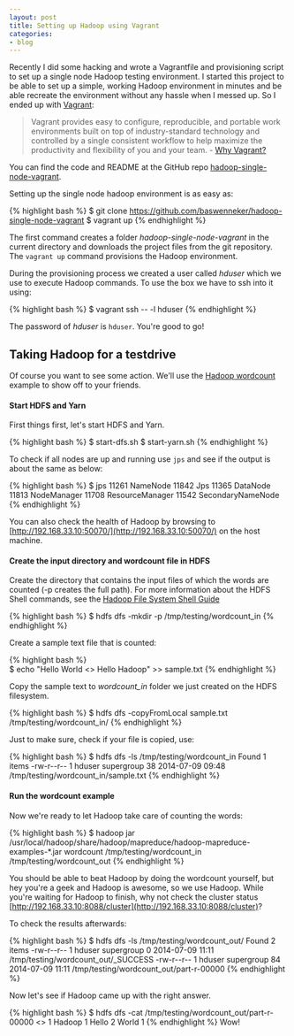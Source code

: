 ```yaml
---
layout: post
title: Setting up Hadoop using Vagrant
categories:
- blog
---
```

Recently I did some hacking and wrote a Vagrantfile and provisioning script to set up a single node Hadoop testing environment. I started this project to be able to set up a simple, working Hadoop environment in minutes and be able recreate the environment without any hassle when I messed up. So I ended up with [Vagrant](http://www.vagrantup.com "Vagrant"):

>Vagrant provides easy to configure, reproducible, and portable work environments built on top of industry-standard technology and controlled by a single consistent workflow to help maximize the productivity and flexibility of you and your team. - [Why Vagrant?](http://docs.vagrantup.com/v2/why-vagrant/index.html "Vagrant Docs: Why Vagrant?")

You can find the code and README at the GitHub repo [hadoop-single-node-vagrant](https://github.com/baswenneker/hadoop-single-node-vagrant).

Setting up the single node hadoop environment is as easy as:

{% highlight bash %}
$ git clone https://github.com/baswenneker/hadoop-single-node-vagrant
$ vagrant up
{% endhighlight %}

The first command creates a folder *hadoop-single-node-vagrant* in the current directory and downloads the project files from the git repository. The `vagrant up` command provisions the Hadoop environment. 

During the provisioning process we created a user called *hduser* which we use to execute Hadoop commands. To use the box we have to ssh into it using: 

{% highlight bash %}
$ vagrant ssh -- -l hduser
{% endhighlight %}

The password of *hduser* is `hduser`.
You're good to go!

## Taking Hadoop for a testdrive
Of course you want to see some action. We'll use the [Hadoop wordcount](http://hadoop.apache.org/docs/r1.2.1/mapred_tutorial.html "Hadoop Wordcount Example Tutorial") example to show off to your friends. 

#### Start HDFS and Yarn
First things first, let's start HDFS and Yarn.

{% highlight bash %}
$ start-dfs.sh
$ start-yarn.sh
{% endhighlight %}

To check if all nodes are up and running use `jps` and see if the output is about the same as below:

{% highlight bash %}
$ jps
11261 NameNode
11842 Jps
11365 DataNode
11813 NodeManager
11708 ResourceManager
11542 SecondaryNameNode
{% endhighlight %}

You can also check the health of Hadoop by browsing to [http://192.168.33.10:50070/](http://192.168.33.10:50070/) on the host machine.

#### Create the input directory and wordcount file in HDFS
Create the directory that contains the input files of which the words are counted (-p creates the full path). For more information about the HDFS Shell commands, see the [Hadoop File System Shell Guide](http://hadoop.apache.org/docs/current/hadoop-project-dist/hadoop-common/FileSystemShell.html "Hadoop File System Shell Guide")
    
{% highlight bash %}
$ hdfs dfs -mkdir -p /tmp/testing/wordcount_in
{% endhighlight %}

Create a sample text file that is counted:

{% highlight bash %}    
$ echo "Hello World <> Hello Hadoop" >> sample.txt
{% endhighlight %}

Copy the sample text to *wordcount_in* folder we just created on the HDFS filesystem.

{% highlight bash %} 
$ hdfs dfs -copyFromLocal sample.txt /tmp/testing/wordcount_in/
{% endhighlight %}

Just to make sure, check if your file is copied, use:
    
{% highlight bash %} 
$ hdfs dfs -ls /tmp/testing/wordcount_in
Found 1 items
-rw-r--r--  1 hduser  supergroup 38 2014-07-09 09:48 /tmp/testing/wordcount_in/sample.txt
{% endhighlight %}

#### Run the wordcount example
Now we're ready to let Hadoop take care of counting the words:

{% highlight bash %} 
$ hadoop jar /usr/local/hadoop/share/hadoop/mapreduce/hadoop-mapreduce-examples-*.jar wordcount /tmp/testing/wordcount_in /tmp/testing/wordcount_out
{% endhighlight %}

You should be able to beat Hadoop by doing the wordcount yourself, but hey you're a geek and Hadoop is awesome, so we use Hadoop. While you're waiting for Hadoop to finish, why not check the cluster status [http://192.168.33.10:8088/cluster](http://192.168.33.10:8088/cluster)?

To check the results afterwards:

{% highlight bash %} 
$ hdfs dfs -ls /tmp/testing/wordcount_out/
Found 2 items
-rw-r--r--  1 hduser supergroup  0 2014-07-09 11:11 /tmp/testing/wordcount_out/_SUCCESS
-rw-r--r--  1 hduser supergroup  84 2014-07-09 11:11 /tmp/testing/wordcount_out/part-r-00000
{% endhighlight %}

Now let's see if Hadoop came up with the right answer.

{% highlight bash %} 
$ hdfs dfs -cat /tmp/testing/wordcount_out/part-r-00000
    <>      1
    Hadoop  1
    Hello   2
    World   1
{% endhighlight %}
Wow!
